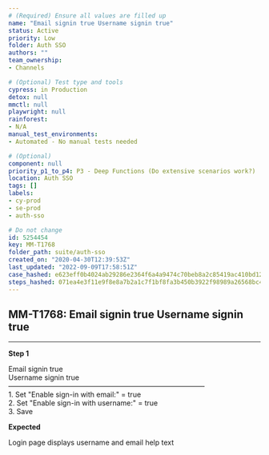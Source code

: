 ```yaml
---
# (Required) Ensure all values are filled up
name: "Email signin true Username signin true"
status: Active
priority: Low
folder: Auth SSO
authors: ""
team_ownership: 
- Channels

# (Optional) Test type and tools
cypress: in Production
detox: null
mmctl: null
playwright: null
rainforest: 
- N/A
manual_test_environments: 
- Automated - No manual tests needed

# (Optional)
component: null
priority_p1_to_p4: P3 - Deep Functions (Do extensive scenarios work?)
location: Auth SSO
tags: []
labels: 
- cy-prod
- se-prod
- auth-sso

# Do not change
id: 5254454
key: MM-T1768
folder_path: suite/auth-sso
created_on: "2020-04-30T12:39:53Z"
last_updated: "2022-09-09T17:58:51Z"
case_hashed: e623eff0b4024ab29286e2364f6a4a9474c70beb8a2c85419ac410bd123749a2215308349f13400cbcfa86d8d32daa9f
steps_hashed: 071ea4e3f11e9f8e8a7b2a1c7f1bf8fa3b450b3922f98989a26568bc4cecaebc4f957692c6f7f60656fcedf7382968b3
---
```


## MM-T1768: Email signin true Username signin true

---

**Step 1**

Email signin true\
Username signin true\
————————————————————————————\
1\. Set "Enable sign-in with email:" = true\
2\. Set "Enable sign-in with username:" = true\
3\. Save

**Expected**

Login page displays username and email help text
